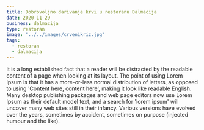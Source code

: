 ```yaml
---
title: Dobrovoljno darivanje krvi u restoranu Dalmacija
date: 2020-11-29
business: dalmacija
type: restoran
image: "../../images/crvenikriz.jpg"
tags:
  - restoran
  - dalmacija
---
```


It is a long established fact that a reader will be distracted by the readable content of a page when looking at its layout. The point of using Lorem Ipsum is that it has a more-or-less normal distribution of letters, as opposed to using 'Content here, content here', making it look like readable English. Many desktop publishing packages and web page editors now use Lorem Ipsum as their default model text, and a search for 'lorem ipsum' will uncover many web sites still in their infancy. Various versions have evolved over the years, sometimes by accident, sometimes on purpose (injected humour and the like).

